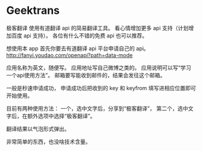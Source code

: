 # Geektrans
极客翻译
使用有道翻译 api 的简易翻译工具。
看心情增加更多 api 支持（计划增加百度 api 支持）。
各位有什么不错的免费 api 也可以推荐。

想使用本 app 首先你要去有道翻译 api 平台申请自己的 api。
http://fanyi.youdao.com/openapi?path=data-mode

应用名称为英文，随便写。
应用地址写自己微博之类的。
应用说明可以写“学习一个api使用方法”。
邮箱要写能收到邮件的，结果会发往这个邮箱。

一般是秒速申请成功，
申请成功后把收到的 key 和 keyfrom 填写进相应位置即可开始使用。

目前有两种使用方法：
一个，选中文字后，分享到“极客翻译”，
第二个，选中文字后，在额外选项中选择“极客翻译”。

翻译结果以气泡形式弹出。

非常简单的东西，也没啥技术含量。

